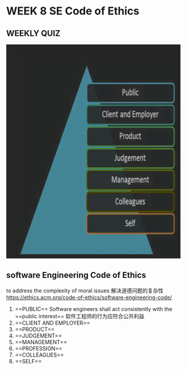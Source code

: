 # WEEK 8 SE Code of Ethics  

## WEEKLY QUIZ
![](pic/Pasted%20image%2020221029174052.png)

## software Engineering Code of Ethics
to address the complexity of  moral issues 解决道德问题的复杂性 
https://ethics.acm.org/code-of-ethics/software-engineering-code/
1. ==PUBLIC== Software engineers shall act consistently  with the ==public interest== 软件工程师的行为应符合公共利益
2. ==CLIENT AND EMPLOYER==
3. ==PRODUCT==
4. ==JUDGEMENT==
5. ==MANAGEMENT==
6. ==PROFESSION==
7. ==COLLEAGUES==
8. ==SELF==